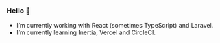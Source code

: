 ### Hello 👋

- I’m currently working with React (sometimes TypeScript) and Laravel.
- I’m currently learning Inertia, Vercel and CircleCI.
